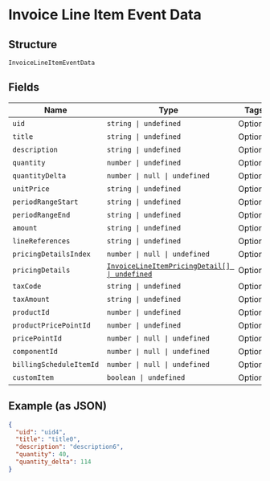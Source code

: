 
# Invoice Line Item Event Data

## Structure

`InvoiceLineItemEventData`

## Fields

| Name | Type | Tags | Description |
|  --- | --- | --- | --- |
| `uid` | `string \| undefined` | Optional | - |
| `title` | `string \| undefined` | Optional | - |
| `description` | `string \| undefined` | Optional | - |
| `quantity` | `number \| undefined` | Optional | - |
| `quantityDelta` | `number \| null \| undefined` | Optional | - |
| `unitPrice` | `string \| undefined` | Optional | - |
| `periodRangeStart` | `string \| undefined` | Optional | - |
| `periodRangeEnd` | `string \| undefined` | Optional | - |
| `amount` | `string \| undefined` | Optional | - |
| `lineReferences` | `string \| undefined` | Optional | - |
| `pricingDetailsIndex` | `number \| null \| undefined` | Optional | - |
| `pricingDetails` | [`InvoiceLineItemPricingDetail[] \| undefined`](../../doc/models/invoice-line-item-pricing-detail.md) | Optional | - |
| `taxCode` | `string \| undefined` | Optional | - |
| `taxAmount` | `string \| undefined` | Optional | - |
| `productId` | `number \| undefined` | Optional | - |
| `productPricePointId` | `number \| undefined` | Optional | - |
| `pricePointId` | `number \| null \| undefined` | Optional | - |
| `componentId` | `number \| null \| undefined` | Optional | - |
| `billingScheduleItemId` | `number \| null \| undefined` | Optional | - |
| `customItem` | `boolean \| undefined` | Optional | - |

## Example (as JSON)

```json
{
  "uid": "uid4",
  "title": "title0",
  "description": "description6",
  "quantity": 40,
  "quantity_delta": 114
}
```

